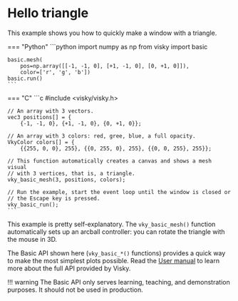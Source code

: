 # Hello triangle

This example shows you how to quickly make a window with a triangle.

=== "Python"
    ```python
    import numpy as np
    from visky import basic

    basic.mesh(
        pos=np.array([[-1, -1, 0], [+1, -1, 0], [0, +1, 0]]),
        color=['r', 'g', 'b'])
    basic.run()
    ```

=== "C"
    ```c
    #include <visky/visky.h>

    // An array with 3 vectors.
    vec3 positions[] = {
        {-1, -1, 0}, {+1, -1, 0}, {0, +1, 0}};

    // An array with 3 colors: red, gree, blue, a full opacity.
    VkyColor colors[] = {
        {{255, 0, 0}, 255}, {{0, 255, 0}, 255}, {{0, 0, 255}, 255}};

    // This function automatically creates a canvas and shows a mesh visual
    // with 3 vertices, that is, a triangle.
    vky_basic_mesh(3, positions, colors);

    // Run the example, start the event loop until the window is closed or
    // the Escape key is pressed.
    vky_basic_run();
    ```

This example is pretty self-explanatory. The `vky_basic_mesh()` function automatically sets up an arcball controller: you can rotate the triangle with the mouse in 3D.

The Basic API shown here (`vky_basic_*()` functions) provides a quick way to make the most simplest plots possible. Read the [User manual](../user/index.md) to learn more about the full API provided by Visky.

!!! warning
    The Basic API only serves learning, teaching, and demonstration purposes. It should not be used in production.
